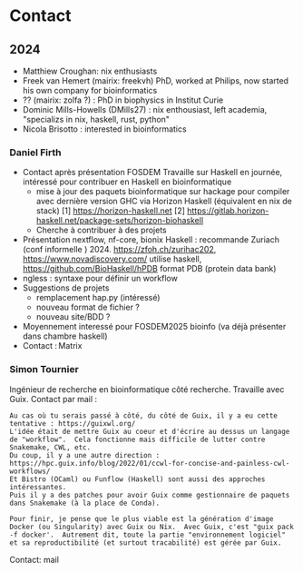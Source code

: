 # Contact

## 2024

- Matthiew Croughan: nix enthusiasts
- Freek van Hemert (mairix: freekvh) PhD, worked at Philips, now started his own company for bioinformatics
- ?? (mairix: zolfa ?) : PhD in biophysics in Institut Curie
- Dominic Mills-Howells (DMills27) : nix enthousiast, left academia, "specializs in nix, haskell, rust, python"
- Nicola Brisotto : interested in bioinformatics

### Daniel Firth
- Contact après présentation FOSDEM Travaille sur Haskell en journée, intéressé pour contribuer en Haskell en bioinformatique
  - mise à jour des paquets bioinformatique sur hackage pour compiler avec dernière version GHC via Horizon Haskell (équivalent en nix de stack) [1] https://horizon-haskell.net [2] https://gitlab.horizon-haskell.net/package-sets/horizon-biohaskell
  - Cherche à contribuer à des projets
-  Présentation nextflow, nf-core, bionix Haskell : recommande Zuriach (conf informelle ) 2024. https://zfoh.ch/zurihac202, https://www.novadiscovery.com/ utilise haskell, https://github.com/BioHaskell/hPDB format PDB (protein data bank)
-  ngless : syntaxe pour définir un workflow
- Suggestions de projets
  - remplacement hap.py (intéressé)
  - nouveau format de fichier ?
  - nouveau site/BDD ?
- Moyennement interessé pour FOSDEM2025 bioinfo (va déjà présenter dans chambre haskell)
- Contact : Matrix

### Simon Tournier
Ingénieur de recherche en bioinformatique côté recherche.
Travaille avec Guix. Contact par mail :

    Au cas où tu serais passé à côté, du côté de Guix, il y a eu cette tentative : https://guixwl.org/
    L'idée était de mettre Guix au coeur et d'écrire au dessus un langage de "workflow".  Cela fonctionne mais difficile de lutter contre Snakemake, CWL, etc.
    Du coup, il y a une autre direction : https://hpc.guix.info/blog/2022/01/ccwl-for-concise-and-painless-cwl-workflows/
    Et Bistro (OCaml) ou Funflow (Haskell) sont aussi des approches intéressantes.
    Puis il y a des patches pour avoir Guix comme gestionnaire de paquets dans Snakemake (à la place de Conda).

    Pour finir, je pense que le plus viable est la génération d'image Docker (ou Singularity) avec Guix ou Nix.  Avec Guix, c'est "guix pack -f docker'.  Autrement dit, toute la partie "environnement logiciel" et sa reproductibilité (et surtout tracabilité) est gérée par Guix.

Contact: mail
